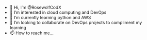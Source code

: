 - 👋 Hi, I’m @RosewolfCodX
- 👀 I’m interested in cloud computing and DevOps
- 🌱 I’m currently learning python and AWS
- 💞️ I’m looking to collaborate on DevOps projects to compliment my learning
- 📫 How to reach me...

<!---
RosewolfCodX/RosewolfCodX is a ✨ special ✨ repository because its `README.md` (this file) appears on your GitHub profile.
You can click the Preview link to take a look at your changes.
--->
